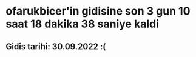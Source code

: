 # ofarukbicer'in gidisine son 3 gun 10 saat 18 dakika 38 saniye kaldi

## Gidis tarihi: 30.09.2022 :(